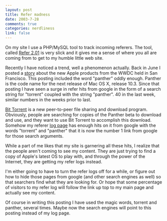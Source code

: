 ```yaml
--- 
layout: post
title: Refer madness
date: 2003-7-28
comments: true
categories: nerdliness
link: false
---
```

On my site I use a PHP/MySQL tool to track incoming referers. The tool, called <a href="http://www.textism.com/tools/refer">Refer 2.01</a> is very slick and it gives me a sense of where you all are coming from to get to my humble little web site.

Recently I have noticed a trend, well a phenomenon actually. Back in June I posted a <a href="http://www.zanshin.net/blogs/000219.html">story</a> about the new Apple products from the WWDC held in San Francisco. This posting included the word "panther" oddly enough. Panther is the code name for the next release of Mac OS X, release 10.3. Since that posting I have seen a surge in refer hits from google in the form of a search string for "torrent" coupled with the string "panther". 40 in the last week, similar numbers in the weeks prior to last.

<a href="http://www.bthq.tk/">Bit Torrent</a> is a new peer-to-peer file sharing and download program. Obviously, people are searching for copies of the Panther beta to download and use, and they want to use Bit Torrent to accomplish this download. Somehow my referer <a href="http://www.zanshin.net/refer/index.php">log page</a> has enough hits on it from google with the words "torrent" and "panther" that it is now the number 1 link from google for those search arguments.

While a part of me likes that my site is garnering all these hits, I realize that the people aren't coming to see my content. They are just trying to find a copy of Apple's latest OS to play with, and through the power of the Internet, they are getting my refer logs instead.

I'm either going to have to turn the refer logs off for a while, or figure out how to hide those pages from google (and other search engines as well) so that searchers find what they are looking for. Or hope that some percentage of visitors to my refer log will follow the link up top to my main page and actually see my content.

Of course in writing this posting I have used the magic words, torrent and panther, several times. Maybe now the search engines will point to this posting instead of my log page.

